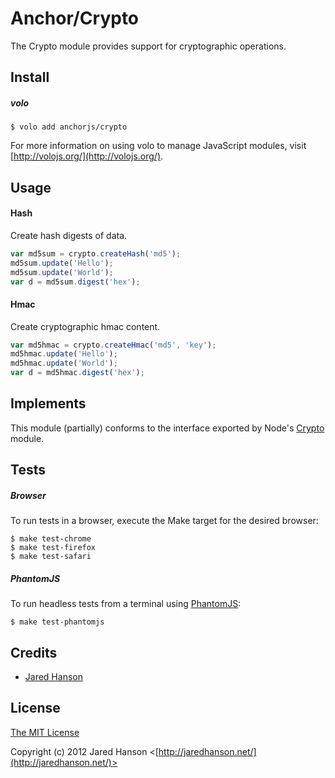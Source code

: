 # Anchor/Crypto

The Crypto module provides support for cryptographic operations.

## Install

##### volo

    $ volo add anchorjs/crypto

For more information on using volo to manage JavaScript modules, visit [http://volojs.org/](http://volojs.org/).

## Usage

#### Hash

Create hash digests of data.

```javascript
var md5sum = crypto.createHash('md5');
md5sum.update('Hello');
md5sum.update('World');
var d = md5sum.digest('hex');
```

#### Hmac

Create cryptographic hmac content.

```javascript
var md5hmac = crypto.createHmac('md5', 'key');
md5hmac.update('Hello');
md5hmac.update('World');
var d = md5hmac.digest('hex');
```

## Implements

This module (partially) conforms to the interface exported by Node's [Crypto](http://nodejs.org/api/crypto.html)
module.

## Tests

##### Browser

To run tests in a browser, execute the Make target for the desired browser:

    $ make test-chrome
    $ make test-firefox
    $ make test-safari

##### PhantomJS

To run headless tests from a terminal using [PhantomJS](http://phantomjs.org/):

    $ make test-phantomjs

## Credits

  - [Jared Hanson](http://github.com/jaredhanson)

## License

[The MIT License](http://opensource.org/licenses/MIT)

Copyright (c) 2012 Jared Hanson <[http://jaredhanson.net/](http://jaredhanson.net/)>
